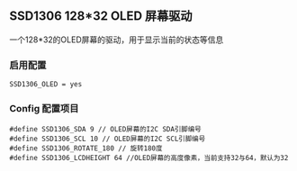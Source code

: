 ## SSD1306 128*32 OLED 屏幕驱动

一个128*32的OLED屏幕的驱动，用于显示当前的状态等信息

### 启用配置
```
SSD1306_OLED = yes
```

### Config 配置项目
```
#define SSD1306_SDA 9 // OLED屏幕的I2C SDA引脚编号
#define SSD1306_SCL 10 // OLED屏幕的I2C SCL引脚编号
#define SSD1306_ROTATE_180 // 旋转180度
#define SSD1306_LCDHEIGHT 64 //OLED屏幕的高度像素，当前支持32与64，默认为32
```
